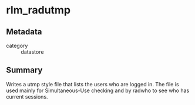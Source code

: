 # rlm_radutmp
## Metadata
<dl>
  <dt>category</dt><dd>datastore</dd>
</dl>

## Summary

Writes a utmp style file that lists the users who are logged in.
The file is used mainly for Simultaneous-Use checking and by
radwho to see who has current sessions.
